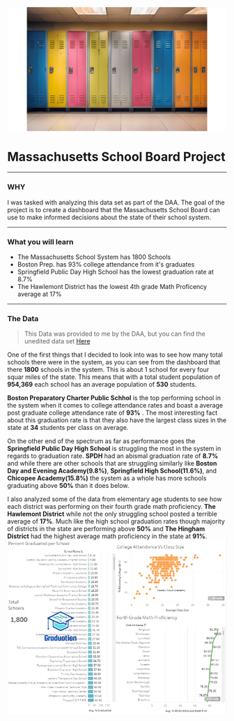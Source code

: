 <img src="images/lockers.png?raw=true"/>

# Massachusetts School Board Project

---

### WHY 

I was tasked with analyzing this data set as part of the DAA. The goal of the project is to create a dashboard that the Massachusetts School Board can use to make informed decisions about the state of their school system. 

---

### What you will learn

<ul>
<li>The Massachusetts School System has 1800 Schools</li>
<li>Boston Prep. has 93% college attendance from it's graduates</li>
<li>Springfield Public Day High School has the lowest graduation rate at 8.7%</li>
<li>The Hawlemont District has the lowest 4th grade Math Proficency average at 17%</li>
</ul>

---

### The Data

>This Data was provided to me by the DAA, but you can find the unedited data set [Here](https://www.kaggle.com/datasets/ndalziel/massachusetts-public-schools-data)

  One of the first things that I decided to look into was to see how many total schools there were in the system, as you can see from the dashboard that there **1800** schools in the system. This is about 1 school for every four squar miles of the state. This means that with a total student population of **954,369** each school has an average population of **530** students. 

  **Boston Preparatory Charter Public Schhol** is the top performing school in the system when it comes to college attendance rates and boast a average post graduate college attendance rate of **93%** . The most interesting fact about this graduation rate is that they also have the largest class sizes in the state at **34** students per class on average.

  On the other end of the spectrum as far as performance goes the **Springfield Public Day High School** is struggling the most in the system in regards to graduation rate. **SPDH** had an abismal graduation rate of **8.7%** and while there are other schools that are struggling similarly like **Boston Day and Evening Academy(9.8%)**, **Springfield High School(11.6%)**, and **Chicopee Academy(15.8%)** the system as a whole has more schools graduating above **50%** than it does below. 

 I also analyzed some of the data from elementary age students to see how each district was performing on their fourth grade math proficiency. **The Hawlemont District** while not the only struggling school posted a terrible average of **17%**. Much like the high school graduation rates though majority of districts in the state are performing above **50%** and **The Hingham District** had the highest average math proficiency in the state at **91%**.   
<img src="images/Screenshot 2024-07-23 153236.png?raw=true"/>

 


 




